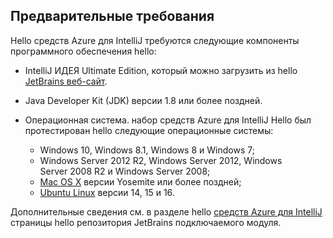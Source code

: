 ## <a name="prerequisites"></a>Предварительные требования
Hello средств Azure для IntelliJ требуются следующие компоненты программного обеспечения hello:

* IntelliJ ИДЕЯ Ultimate Edition, который можно загрузить из hello [JetBrains веб-сайт](https://www.jetbrains.com/idea/download/).

* Java Developer Kit (JDK) версии 1.8 или более поздней.

* Операционная система. набор средств Azure для IntelliJ Hello был протестирован hello следующие операционные системы:
  
  * Windows 10, Windows 8.1, Windows 8 и Windows 7;
  * Windows Server 2012 R2, Windows Server 2012, Windows Server 2008 R2 и Windows Server 2008;
  * [Mac OS X](http://www.apple.com/osx) версии Yosemite или более поздней;
  * [Ubuntu Linux](http://www.ubuntu.com) версии 14, 15 и 16.

Дополнительные сведения см. в разделе hello [средств Azure для IntelliJ](https://plugins.jetbrains.com/plugin/8053) страницы hello репозитория JetBrains подключаемого модуля.

<!--
> [!IMPORTANT]
> If you are using hello Azure Toolkit for Eclipse on Windows, hello toolkit requires installing hello Azure SDK 2.9.6 or later in order toouse hello Azure emulator. You have two options for installing hello Azure SDK:
> 
> * You can download and install hello Azure SDK by using hello [Web Platform Installer (WebPI)](http://go.microsoft.com/fwlink/?LinkID=252838).
> * If you do not have hello Azure SDK installed when you create your first Azure deployment project, you will be prompted tooautomatically download install hello requisite version of hello Azure SDK.
> 
> Note that hello Azure SDK is only required on Windows.
> 
> 
-->
